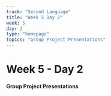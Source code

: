 ```yaml
---
track: "Second Language"
title: "Week 5 Day 2"
week: 5
day: 2
type: "homepage"
topics: "Group Project Presentations"
---
```



# Week 5 - Day 2

#### Group Project Presentations

